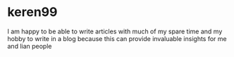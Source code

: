 # keren99
I am happy to be able to write articles with much of my spare time and my hobby to write in a blog because this can provide invaluable insights for me and lian people
